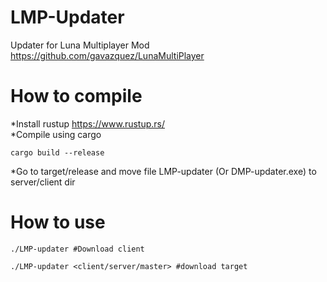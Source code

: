 # LMP-Updater
Updater for Luna Multiplayer Mod https://github.com/gavazquez/LunaMultiPlayer

# How to compile
*Install rustup https://www.rustup.rs/ </br>
*Compile using cargo
```
cargo build --release
```
*Go to target/release and move file LMP-updater (Or DMP-updater.exe) to server/client dir

# How to use

```
./LMP-updater #Download client

./LMP-updater <client/server/master> #download target
```
